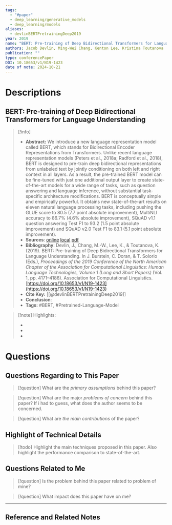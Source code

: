 ```yaml
---
tags:
  - "#paper"
  - deep_learning/generative_models
  - deep_learning/models
aliases:
  - devlinBERTPretrainingDeep2019
year: 2019
name: "BERT: Pre-training of Deep Bidirectional Transformers for Language Understanding"
authors: Jacob Devlin, Ming-Wei Chang, Kenton Lee, Kristina Toutanova
publication: ""
type: conferencePaper
DOI: 10.18653/v1/N19-1423
date of note: 2024-10-21
---
```

# Descriptions

## BERT: Pre-training of Deep Bidirectional Transformers for Language Understanding 
> [!info] 
> - **Abstract:** We introduce a new language representation model called BERT, which stands for Bidirectional Encoder Representations from Transformers. Unlike recent language representation models (Peters et al., 2018a; Radford et al., 2018), BERT is designed to pre-train deep bidirectional representations from unlabeled text by jointly conditioning on both left and right context in all layers. As a result, the pre-trained BERT model can be fine-tuned with just one additional output layer to create state-of-the-art models for a wide range of tasks, such as question answering and language inference, without substantial task-specific architecture modifications. BERT is conceptually simple and empirically powerful. It obtains new state-of-the-art results on eleven natural language processing tasks, including pushing the GLUE score to 80.5 (7.7 point absolute improvement), MultiNLI accuracy to 86.7% (4.6% absolute improvement), SQuAD v1.1 question answering Test F1 to 93.2 (1.5 point absolute improvement) and SQuAD v2.0 Test F1 to 83.1 (5.1 point absolute improvement). 
> - **Sources**: [online](http://zotero.org/users/13492210/items/IET3J4TI) [local](zotero://select/library/items/IET3J4TI) [pdf](file:////home/lukexie/Documents/Papers/storage/CMYVZ98U/Devlin%20et%20al.%20-%202019%20-%20BERT%20Pre-training%20of%20Deep%20Bidirectional%20Transform.pdf) 
> - **Bibliography**: Devlin, J., Chang, M.-W., Lee, K., & Toutanova, K. (2019). BERT: Pre-training of Deep Bidirectional Transformers for Language Understanding. In J. Burstein, C. Doran, & T. Solorio (Eds.), _Proceedings of the 2019 Conference of the North American Chapter of the Association for Computational Linguistics: Human Language Technologies, Volume 1 (Long and Short Papers)_ (Vol. 1, pp. 4171–4186). Association for Computational Linguistics. [https://doi.org/10.18653/v1/N19-1423](https://doi.org/10.18653/v1/N19-1423)
> - **Cite Key:** [[@devlinBERTPretrainingDeep2019]] 
> - **Conclusion**:
> - **Tags:** #BERT, #Pretrained-Language-Model


>[!note] Highlights:
>
>-
>-
>-



# Questions
## Questions Regarding to This Paper


>[!question] 
>What are the *primary assumptions* behind this paper?



>[!question]
>What are the major *problems of concern* behind this paper? If i had to guess, what does the author seems to be concerned. 




>[!question]
>What are *the main contributions* of the paper?



## Highlight of Technical Details


>[!todo]
>Highlight the main techniques proposed in this paper. Also highlight the performance comparison to state-of-the-art.



## Questions Related to Me


> [!question] 
> Is the problem behind this paper related to problem of mine?



> [!question] 
> What impact does this paper have on me?




----

## Reference and Related Notes